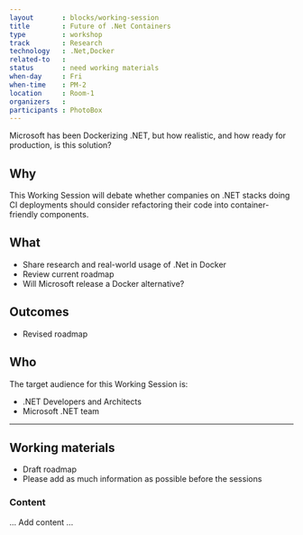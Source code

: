 ```yaml
---
layout       : blocks/working-session
title        : Future of .Net Containers
type         : workshop
track        : Research
technology   : .Net,Docker
related-to   :
status       : need working materials
when-day     : Fri
when-time    : PM-2
location     : Room-1
organizers   :
participants : PhotoBox
---
```


Microsoft has been Dockerizing .NET, but how realistic, and how ready for production, is this solution?

## Why

This Working Session will debate whether companies on .NET stacks doing CI deployments should consider refactoring their code into container-friendly components.

## What

 - Share research and real-world usage of .Net in Docker
 - Review current roadmap
 - Will Microsoft release a Docker alternative?
 
## Outcomes

- Revised roadmap

## Who

The target audience for this Working Session is:

 - .NET Developers and Architects
 - Microsoft .NET team

--- 

## Working materials

- Draft roadmap
- Please add as much information as possible before the sessions

### Content

... Add content ...

